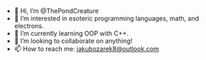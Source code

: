 - 👋 Hi, I’m @ThePondCreature
- 👀 I’m interested in esoteric programming languages, math, and electrons.
- 🌱 I’m currently learning OOP with C++.
- 💞️ I’m looking to collaborate on anything!
- 📫 How to reach me: jakubozarek8@outlook.com

<!---
ThePondCreature/ThePondCreature is a ✨ special ✨ repository because its `README.md` (this file) appears on your GitHub profile.
You can click the Preview link to take a look at your changes.
--->
